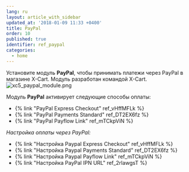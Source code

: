 ```yaml
---
lang: ru
layout: article_with_sidebar
updated_at: '2018-01-09 11:33 +0400'
title: PayPal
order: 10
published: true
identifier: ref_paypal
categories:
  - home
---
```

Установите модуль **PayPal**, чтобы принимать платежи через PayPal в магазине X-Cart. Модуль разработан командой X-Cart. 
    ![xc5_paypal_module.png]({{site.baseurl}}/attachments/ref_g8OosGK4/xc5_paypal_module.png)

Модуль **PayPal** активирует следующие способы оплаты:

*   {% link "PayPal Express Checkout" ref_vHffMFLk %}
*   {% link "PayPal Payments Standard" ref_DT2EX6fz %}
*   {% link "PayPal Payflow Link" ref_mTCkpViN %}

_Настройка оплаты через PayPal:_

*   {% link "Настройка Paypal Express Checkout" ref_vHffMFLk %}
*   {% link "Настройка Paypal Payments Standard" ref_DT2EX6fz %}
*   {% link "Настройка Paypal Payflow Link" ref_mTCkpViN %}
*   {% link "Настройка PayPal IPN URL" ref_2rlawgsT %}
